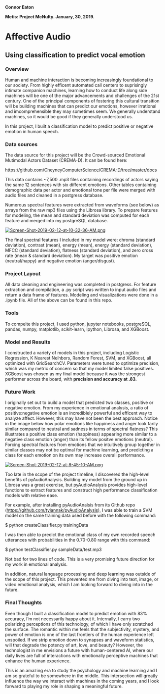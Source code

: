 **Connor Eaton**

**Metis: Project McNulty. January, 30, 2019.**

# Affective Audio
## Using classification to predict vocal emotion

### Overview

Human and machine interaction is becoming increasingly foundational to our society. From highly efficent automated call centers to suprisingly intimate companion machines, learning how to conduct life along side machines will be one of the major advancements and challenges of the 21st century. One of the principal components of fostering this cultural transition will be building machines that can predict our emotions, however irrational and imcomprehensible they may sometimes seem. We generally understand  machines, so it would be good if they generally understood us. 

In this project, I built a classification model to predict positive or negative emotion in human speech.

### Data sources
The data source for this project will be the Crowd-sourced Emotional Mutimodal Actors Dataset (CREMA-D). It can be found here:

https://github.com/CheyneyComputerScience/CREMA-D/tree/master/docs

This data contains ~7,500 .mp3 files containing recordings of actors saying the same 12 sentences with six different emotions. Other tables containing demographic data per actor and emotional tone per file were merged with audio files and cleaned in a postgress database.

Numerous spectral features were extracted from waveforms (see below) as arrays from the raw mp3 files using the Librosa library. To prepare features for modeling, the mean and standard deviation was computed for each feature and merged into my postgreSQL database.

[![Screen-Shot-2019-02-12-at-10-32-36-AM.png](https://i.postimg.cc/RCkJ184d/Screen-Shot-2019-02-12-at-10-32-36-AM.png)](https://postimg.cc/yWTNsLJ3)

The final spectral features I included in my model were: chroma (standard deviation), contrast (mean), energy (mean), energy (standard deviation), MFCC (standard deviation), flatness (standard deviation), and zero cross rate (mean & standard deviation). My target was positive emotion (neutral/happy) and negative emotion (anger/disgust).

### Project Layout
All data cleaning and engineering was completed in postgress. For feature extraction and compilation, a .py script was written to input audio files and return a data frame of features. Modeling and visualizations were done in a .ipynb file. All of the above can be found in this repo.

### Tools
To compelte this project, I used python, jupyter notebooks, postgreSQL, pandas, numpy, matplotlib, scikit-learn, Ipython, Librosa, and XGBoost.

### Model and Results
I constructed a variety of models in this project, including Logistic Regression, K Nearest Neihbors, Random Forest, SVM, and XGBoost, all optimized with GridSearchCV. Parameters were tuned to optimize precision, which was my metric of concern so that my model limited false positives. XGBoost was chosen as my final model because it was the strongest performer across the board, with **precision and accuracy at .83.** 

### Future Work
I originally set out to build a model that predicted two classes, positive or negative emotion. From my experience in emotional analysis, a ratio of positive:negative emotion is an incrediblely powerful and efficent way to analyze affect. However, this may have not been the best approach. Notice in the image below how polar emotions like happiness and anger look farily similar compared to neutral and sadness in terms of spectral flatness? This illustrates a positive class emotion (happiness) appearing more similar to a negative class emotion (anger) than its fellow positve emotions (neutral). Forcing spectral features from emotions that we intuitively group together in similar classes may not be optimal for machine learning, and predicting a class for each emotion on its own may increase overall performance. 

[![Screen-Shot-2019-02-12-at-8-45-10-AM.png](https://i.postimg.cc/L51R6NW6/Screen-Shot-2019-02-12-at-8-45-10-AM.png)](https://postimg.cc/K3xC0rFd)

Too late in the scope of the project timeline, I discovered the high-level benefits of pyAudioAnalysis. Building my model from the ground up in Librosa was a great exercise, but pyAudioAnalysis provides high-level functions to extract features and construct high performance classification models with relative ease. 

For example, after installing pyAudioAnalsis from its Github repo (https://github.com/tyiannak/pyAudioAnalysis), I was able to train a SVM model on the same training data used before with the following command:

$ python createClassifier.py trainingData

I was then able to predict the emotional class of my own recorded speech utterances with probabilities in the 0.70-0.80 range with this command:

$ python testClassifier.py sampleData/test.mp3

Not bad for two lines of code. This is a very promising future direction for my work in emotional analysis.

In addition, natural language processing and deep learning was outside of the scope of this project. This prevented me from diving into text, image, or video emotional analysis, which I am looking forward to diving into in the future.

### Final Thoughts
Even though I built a classification model to predict emotion with 83% accuracy, I’m not necessarily happy about it. Internally, I carry two polarizing perceptions of this technology, of which I have only scratched the surface. The romantic within me feels that the subjectivity, mystery, and power of emotion is one of the last frontiers of the human experience left unspoiled. If we strip emotion down to synapses and waveform statistics, will that degrade the potency of art, love, and beauty? However, the technologist in me envisions a future with human-centered AI, where our daily lives are full of interactions with emotionally perceptive machines that enhance the human experience. 

This is an amazing era to study the psychology and machine learning and I am so grateful to be somewhere in the middle. This intersection will greatly influence the way we interact with machines in the coming years, and I look forward to playing my role in shaping a meaningful future.

